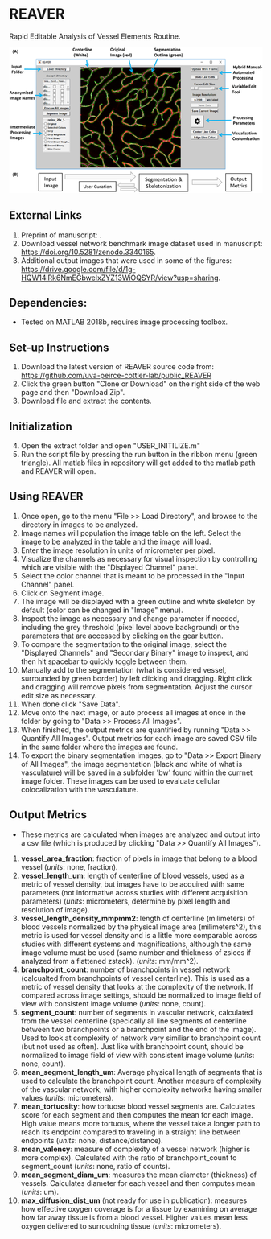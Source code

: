# REAVER
Rapid Editable Analysis of Vessel Elements Routine.

![Screenshot of REAVER program](https://github.com/uva-peirce-cottler-lab/public_REAVER/blob/8b5b2f58d9bc2fc243f7c66999b4323b009c3f71/media/reaver_screenshot.png)

## External Links
1. Preprint of manuscript: .
2. Download vessel network benchmark image dataset used in manuscript: https://doi.org/10.5281/zenodo.3340165.
3. Additional output images that were used in some of the figures: https://drive.google.com/file/d/1g-HQW14lRk6NmEGbweIxZYZ13WiOQSYR/view?usp=sharing.

## Dependencies:
* Tested on MATLAB 2018b, requires image processing toolbox.

## Set-up Instructions
1. Download the latest version of REAVER source code from: https://github.com/uva-peirce-cottler-lab/public_REAVER
2. Click the green button "Clone or Download" on the right side of the web page and then "Download Zip".
3. Download file and extract the contents.

## Initialization
4. Open the extract folder and open "USER_INITILIZE.m"
5. Run the script file by pressing the run button in the ribbon menu (green triangle). All matlab files in repository will get added to the matlab path and REAVER will open.

## Using REAVER
1. Once open, go to the menu "File >> Load Directory", and browse to the directory in images to be analyzed.
2. Image names will population the image table on the left. Select the image to be analyzed in the table and the image will load.
3. Enter the image resolution in units of micrometer per pixel.
3. Visualize the channels as necessary for visual inspection by controlling which are visible with the "Displayed Channel" panel.
5. Select the color channel that is meant to be processed in the "Input Channel" panel.
6. Click on Segment image.
7. The image will be displayed with a green outline and white skeleton by default (color can be changed in "Image" menu).
8. Inspect the image as necessary and change parameter if needed, including the grey threshold (pixel level above background) or the parameters that are accessed by clicking on the gear button.
9. To compare the segmentation to the original image, select the "Displayed Channels" and "Secondary Binary" image to inspect, and then hit spacebar to quickly toggle between them.
10. Manually add to the segmentation (what is considered vessel, surrounded by green border) by left clicking and dragging. Right click and dragging will remove pixels from segmentation. Adjust the cursor edit size as necessary.
11. When done click "Save Data".
12. Move onto the next image, or auto process all images at once in the folder by going to "Data >> Process All Images".
13. When finished, the output metrics are quantified by running "Data >> Quantify All Images". Output metrics for each image are saved CSV file in the same folder where the images are found.
14. To export the binary segmentation images, go to "Data >> Export Binary of All Images", the image segmentation (black and white of what is vasculature) will be saved in a subfolder 'bw' found within the currnet image folder. These images can be used to evaluate cellular colocalization with the vasculature.


## Output Metrics
* These metrics are calculated when images are analyzed and output into a csv file (which is produced by clicking "Data >> Quantify All Images").
1. **vessel_area_fraction**: fraction of pixels in image that belong to a blood vessel (*units*: none, fraction).
2. **vessel_length_um**:  length of centerline of blood vessels, used as a metric of vessel density, but images have to be acquired with same parameters (not informative across studies with different acquisition parameters) (*units*: micrometers, determine by pixel length and resolution of image).
3. **vessel_length_density_mmpmm2**: length of centerline (milimeters) of blood vessels normalized by the physical image area (milimeters^2), this metric is used for vessel density and is a little more comparable across studies with different systems and magnifications, although the same image volume must be used (same number and thickness of zsices if analyzed from a flattened zstack). (*units*: mm/mm^2).
4. **branchpoint_count**: number of branchpoints in vessel network (calcualted from branchpoints of vessel centerline). This is used as a metric of vessel density that looks at the complexity of the network. If compared across image settings, should be normalized to image field of view with consistent image volume (*units*: none, count).
5. **segment_count**: number of segments in vascular network, calculated from the vessel centerline (specically all line segments of centerline between two branchpoints or a branchpoint and the end of the image). Used to look at complexity of network very similiar to branchpoint count (but not used as often). Just like with branchpoint count, should be normalized to image field of view with consistent image volume (*units*: none, count).
6. **mean_segment_length_um**: Average physical length of segments that is used to calculate the branchpoint count. Another measure of complexity of the vascular network, with higher complexity networks having smaller values (*units*: micrometers).
7. **mean_tortuosity**: how tortuose blood vessel segments are. Calculates score for each segment and then computes the mean for each image. High value means more tortuous, where the vessel take a longer path to reach its endpoint compared to traveling in a straight line between endpoints (*units*: none, distance/distance).
8. **mean_valency**: measure of complexity of a vessel network (higher is more complex). Calculated with the ratio of branchpoint_count to segment_count (*units*: none, ratio of counts).
9. **mean_segment_diam_um**: measures the mean diameter (thickness) of vessels. Calculates diameter for each vessel and then computes mean (*units*: um).
10. **max_diffusion_dist_um** (not ready for use in publication): measures how effective oxygen coverage is for a tissue by examining on average how far away tissue is from a blood vessel. Higher values mean less oxygen delivered to surroudning tissue (*units*: micrometers).
